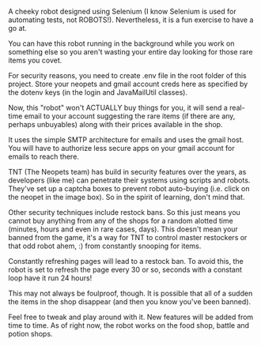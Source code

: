 A cheeky robot designed using Selenium (I know Selenium is used for automating tests, not ROBOTS!). Nevertheless, it is a fun exercise to have a go at. 

You can have this robot running in the background while you work on something else so you aren't wasting your entire day looking for those rare items you covet. 

For security reasons, you need to create .env file in the root folder of this project. Store your neopets and gmail account creds here as specified by the dotenv
keys (in the login and JavaMailUtil classes).

Now, this "robot" won't ACTUALLY buy things for you, it will send a real-time email to your account suggesting the rare items (if there are any, perhaps unbuyables) 
along with their prices available in the shop.

It uses the simple SMTP architecture for emails and uses the gmail host. You will have to authorize less secure apps on your gmail account for emails to reach
there. 

TNT (The Neopets team) has build in security features over the years, as developers (like me) can penetrate their systems using scripts and robots. They've set
up a captcha boxes to prevent robot auto-buying (i.e. click on the neopet in the image box). So in the spirit of learning, don't mind that.

Other security techniques include restock bans. So this just means you cannot buy anything from any of the shops for a random alotted time (minutes, hours and 
even in rare cases, days). This doesn't mean your banned from the game, it's a way for TNT to control master restockers or that odd robot ahem, :) from constantly 
snooping for items.

Constantly refreshing pages will lead to a restock ban. To avoid this, the robot is set to refresh the page every 30 or so, seconds with a constant loop have it run
24 hours!  

This may not always be foulproof, though. It is possible that all of a sudden the items in the shop disappear (and then you know you've been banned).

Feel free to tweak and play around with it. New features will be added from time to time. As of right now, the robot works on the food shop, battle and potion
shops.
